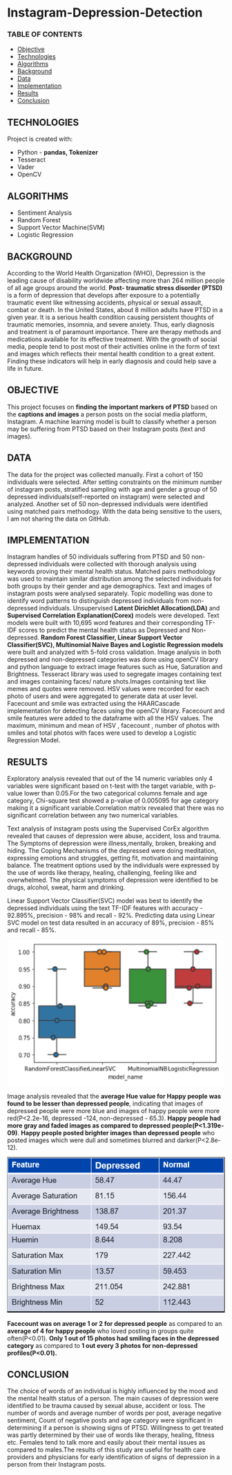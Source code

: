 # Instagram-Depression-Detection
### TABLE OF CONTENTS
* [Objective](#objective)
* [Technologies](#technologies)
* [Algorithms](#algorithms)
* [Background](#background)
* [Data](#data)
* [Implementation](#implementation)
* [Results](#results)
* [Conclusion](#conclusion)

## TECHNOLOGIES
Project is created with:

* Python - **pandas, Tokenizer**
* Tesseract
* Vader
* OpenCV

## ALGORITHMS
* Sentiment Analysis
* Random Forest
* Support Vector Machine(SVM)
* Logistic Regression

## BACKGROUND
According to the World Health Organization (WHO), Depression is the leading cause of disability worldwide affecting more than 264 million people of all age groups around the world. **Post- traumatic stress disorder (PTSD)** is a form of depression that develops after exposure to a potentially traumatic event like witnessing accidents, physical or sexual assault, combat or death. In the United States, about 8 million adults have PTSD in a given year. It is a serious health condition causing persistent thoughts of traumatic memories, insomnia, and severe anxiety. Thus, early diagnosis and treatment is of paramount importance. There are therapy methods and medications available for its effective treatment. With the growth of social media, people tend to post most of their activities online in the form of text and images which reflects their mental health condition to a great extent. Finding these indicators will help in early diagnosis and could help save a life in future.

## OBJECTIVE 
This project focuses on **finding the important markers of PTSD** based on the **captions and images** a person posts on the social media platform, Instagram. A machine learning model is built to classify whether a person may be suffering from PTSD based on their Instagram posts (text and images).

## DATA
The data for the project was collected manually. First a cohort of 150 individuals were selected. After setting constraints on the minimum number of instagram posts, stratified sampling with age and gender a group of 50 depressed individuals(self-reported on instagram) were selected and analyzed. Another set of 50 non-depressed individuals were identified using matched pairs methodogy. With the data being sensitive to the users, I am not sharing the data on GitHub.

## IMPLEMENTATION
Instagram handles of 50 individuals suffering from PTSD and 50 non-depressed individuals were collected with thorough analysis using keywords proving their mental health status. Matched pairs methodology was used to maintain similar distribution among the selected individuals for both groups by their gender and age demographics. Text and images of instagram posts were analysed separately. Topic modelling was done to identify word patterns to distinguish depressed individuals from non-depressed individuals. Unsupervised **Latent Dirichlet Allocation(LDA)** and **Supervised Correlation Explanation(Corex)** models were developed. Text models were built with 10,695 word features and their
corresponding TF-IDF scores to predict the mental health status as Depressed and Non-depressed. **Random Forest Classifier, Linear Support Vector Classifier(SVC), Multinomial Naive Bayes and Logistic Regression models** were built and analyzed with 5-fold cross validation.
Image analysis in both depressed and non-depressed categories was done using openCV library and python language to extract image features such as Hue, Saturation and Brightness. Tesseract library was used to segregate images containing text and images containing faces/ nature shots.Images containing text like memes and quotes were removed. HSV values were recorded for each photo of users and were aggregated to generate data at user level. Facecount and smile was extracted using the HAARCascade implementation for detecting faces using the openCV library. Facecount and smile features were added to the dataframe with all the HSV values. The maximum, minimum and mean of HSV , facecount , number of photos with smiles and total photos with faces were used to develop a Logistic Regression Model.

## RESULTS
Exploratory analysis revealed that out of the 14 numeric variables only 4 variables were significant based on t-test with the target variable, with p-value lower than 0.05.For the two categorical columns female and age category, Chi-square test showed a p-value of 0.005095 for age category making it a significant variable.Correlation matrix revealed that there was no significant correlation between any two numerical variables.

Text analysis of instagram posts using the Supervised CorEx algorithm revealed that causes of depression were abuse, accident, loss and trauma. The Symptoms of depression were illness,mentally, broken, breaking and hiding. The Coping Mechanisms of the depressed were doing meditation, expressing emotions and struggles, getting fit, motivation and maintaining balance. The treatment options used by the individuals were expressed by the use of words like therapy, healing, challenging, feeling like and overwhelmed. The physical symptoms of depression were identified to be drugs, alcohol, sweat, harm and drinking.

Linear Support Vector Classifier(SVC) model was best to identify the depressed individuals using the text TF-IDF features with accuracy - 92.895%, precision - 98% and recall - 92%. Predicting data using Linear SVC model on test data resulted in an accuracy of 89%, precision - 85% and recall - 85%.

![GitHub Logo](/images/logisticoutput.png)

Image analysis revealed that the **average Hue value for Happy people was found to be lesser than depressed people**, indicating that images of depressed people were more blue and images of happy people were more red(P<2.2e-16, depressed -124, non-depressed - 65.3). **Happy people had more gray and faded images as compared to depressed people(P<1.319e-09)**. **Happy people posted brighter images than depressed people** who posted images which were dull and sometimes blurred and darker(P<2.8e-12).

![GitHub Logo](/images/imageanalysis.PNG)

**Facecount was on average 1 or 2 for depressed people** as compared to an **average of 4 for happy people** who loved posting in groups quite often(P<0.01). **Only 1 out of 15 photos had smiling faces in the depressed category** as compared to **1 out every 3 photos for non-depressed profiles(P<0.01).**

## CONCLUSION
The choice of words of an individual is highly influenced by the mood and the mental health status of a person. The main causes of depression were identified to be trauma caused by sexual abuse, accident or loss. The  number of words and average number of words per post, average negative sentiment, Count of negative posts and age category were significant in determining if a person is showing signs of PTSD. Willingness to get treated was partly determined by their use of words like therapy, healing, fitness etc. Females tend to talk more and easily about their mental issues as compared to males.The results of this study are useful for health care providers and physicians for early identification of signs of depression in a person from their Instagram posts.

